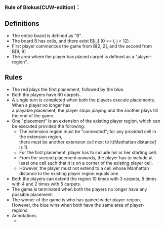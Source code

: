 ### Rule of Blokus(CUW-edition)：  


## Definitions  

* The entire board is defined as "B".  
* The board B has cells, and there exist B\[i,j] (0 <= i, j < 12).  
* First player commences the game from B[2, 2], and the second from B[9, 9]  
* The area where the player has placed carpet is defined as a "player-region".  

## Rules  

* The red plays the first placement, followed by the blue.  
* Both the players have 60 carpets.  
* A single turn is completed when both the players execute placements. When a player no longer has  
a playable placement, the player stops playing and the another plays till the end of the game.  
* One "placement" is an extension of the existing player region, which can be executed provided the following:  
  + The extension region must be "connected"; for any provided cell in the extension region,  
there must be another extension cell next to it(Manhattan distance[1] is 1).  
  + For the first placement, player has to include his or her starting cell.  
  + From the second placement onwards, the player has to include at least one cell such that it is on a corner of the existing player cell.  
  + However, the player must not extend to a cell whose Manhattan distance to the existing player region equals one.  
* Both the players can extend the region 10 times with 3 carpets, 5 times with 4 and 2 times with 5 carpets.  
* The game is terminated when both the players no longer have any possible placement.  
* The winner of the game is who has gained wider player-region. However, the blue wins when both have the same area of player-regions.  
* Annotations
  - [1]: [https://ja.wikipedia.org/wiki/%E3%83%9E%E3%83%B3%E3%83%8F%E3%83%83%E3%82%BF%E3%83%B3%E8%B7%9D%E9%9B%A2](https://ja.wikipedia.org/wiki/%E3%83%9E%E3%83%B3%E3%83%8F%E3%83%83%E3%82%BF%E3%83%B3%E8%B7%9D%E9%9B%A2)

